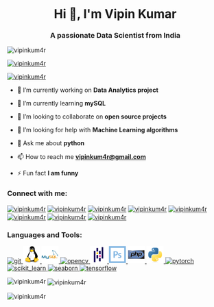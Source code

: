 <h1 align="center">Hi 👋, I'm Vipin Kumar</h1>
<h3 align="center">A passionate Data Scientist from India</h3>

<p align="left"> <img src="https://komarev.com/ghpvc/?username=vipinkum4r&label=Profile%20views&color=0e75b6&style=flat" alt="vipinkum4r" /> </p>

<p align="left"> <a href="https://github.com/ryo-ma/github-profile-trophy"><img src="https://github-profile-trophy.vercel.app/?username=vipinkum4r" alt="vipinkum4r" /></a> </p>

<p align="left"> <a href="https://twitter.com/vipinkum4r" target="blank"><img src="https://img.shields.io/twitter/follow/vipinkum4r?logo=twitter&style=for-the-badge" alt="vipinkum4r" /></a> </p>

- 🔭 I’m currently working on **Data Analytics project**

- 🌱 I’m currently learning **mySQL**

- 👯 I’m looking to collaborate on **open source projects**

- 🤝 I’m looking for help with **Machine Learning algorithms**

- 💬 Ask me about **python**

- 📫 How to reach me **vipinkum4r@gmail.com**

- ⚡ Fun fact **I am funny**

<h3 align="left">Connect with me:</h3>
<p align="left">
<a href="https://twitter.com/vipinkum4r" target="blank"><img align="center" src="https://raw.githubusercontent.com/rahuldkjain/github-profile-readme-generator/master/src/images/icons/Social/twitter.svg" alt="vipinkum4r" height="30" width="40" /></a>
<a href="https://linkedin.com/in/vipinkum4r" target="blank"><img align="center" src="https://raw.githubusercontent.com/rahuldkjain/github-profile-readme-generator/master/src/images/icons/Social/linked-in-alt.svg" alt="vipinkum4r" height="30" width="40" /></a>
<a href="https://kaggle.com/vipinkum4r" target="blank"><img align="center" src="https://raw.githubusercontent.com/rahuldkjain/github-profile-readme-generator/master/src/images/icons/Social/kaggle.svg" alt="vipinkum4r" height="30" width="40" /></a>
<a href="https://fb.com/vipinkum4r" target="blank"><img align="center" src="https://raw.githubusercontent.com/rahuldkjain/github-profile-readme-generator/master/src/images/icons/Social/facebook.svg" alt="vipinkum4r" height="30" width="40" /></a>
<a href="https://instagram.com/vipinkum4r" target="blank"><img align="center" src="https://raw.githubusercontent.com/rahuldkjain/github-profile-readme-generator/master/src/images/icons/Social/instagram.svg" alt="vipinkum4r" height="30" width="40" /></a>
<a href="https://www.hackerrank.com/vipinkum4r" target="blank"><img align="center" src="https://raw.githubusercontent.com/rahuldkjain/github-profile-readme-generator/master/src/images/icons/Social/hackerrank.svg" alt="vipinkum4r" height="30" width="40" /></a>
<a href="https://www.leetcode.com/vipinkum4r" target="blank"><img align="center" src="https://raw.githubusercontent.com/rahuldkjain/github-profile-readme-generator/master/src/images/icons/Social/leet-code.svg" alt="vipinkum4r" height="30" width="40" /></a>
<a href="https://auth.geeksforgeeks.org/user/vipinkum4r" target="blank"><img align="center" src="https://raw.githubusercontent.com/rahuldkjain/github-profile-readme-generator/master/src/images/icons/Social/geeks-for-geeks.svg" alt="vipinkum4r" height="30" width="40" /></a>
</p>

<h3 align="left">Languages and Tools:</h3>
<p align="left"> <a href="https://git-scm.com/" target="_blank" rel="noreferrer"> <img src="https://www.vectorlogo.zone/logos/git-scm/git-scm-icon.svg" alt="git" width="40" height="40"/> </a> <a href="https://www.linux.org/" target="_blank" rel="noreferrer"> <img src="https://raw.githubusercontent.com/devicons/devicon/master/icons/linux/linux-original.svg" alt="linux" width="40" height="40"/> </a> <a href="https://www.mysql.com/" target="_blank" rel="noreferrer"> <img src="https://raw.githubusercontent.com/devicons/devicon/master/icons/mysql/mysql-original-wordmark.svg" alt="mysql" width="40" height="40"/> </a> <a href="https://opencv.org/" target="_blank" rel="noreferrer"> <img src="https://www.vectorlogo.zone/logos/opencv/opencv-icon.svg" alt="opencv" width="40" height="40"/> </a> <a href="https://pandas.pydata.org/" target="_blank" rel="noreferrer"> <img src="https://raw.githubusercontent.com/devicons/devicon/2ae2a900d2f041da66e950e4d48052658d850630/icons/pandas/pandas-original.svg" alt="pandas" width="40" height="40"/> </a> <a href="https://www.photoshop.com/en" target="_blank" rel="noreferrer"> <img src="https://raw.githubusercontent.com/devicons/devicon/master/icons/photoshop/photoshop-line.svg" alt="photoshop" width="40" height="40"/> </a> <a href="https://www.php.net" target="_blank" rel="noreferrer"> <img src="https://raw.githubusercontent.com/devicons/devicon/master/icons/php/php-original.svg" alt="php" width="40" height="40"/> </a> <a href="https://www.python.org" target="_blank" rel="noreferrer"> <img src="https://raw.githubusercontent.com/devicons/devicon/master/icons/python/python-original.svg" alt="python" width="40" height="40"/> </a> <a href="https://pytorch.org/" target="_blank" rel="noreferrer"> <img src="https://www.vectorlogo.zone/logos/pytorch/pytorch-icon.svg" alt="pytorch" width="40" height="40"/> </a> <a href="https://scikit-learn.org/" target="_blank" rel="noreferrer"> <img src="https://upload.wikimedia.org/wikipedia/commons/0/05/Scikit_learn_logo_small.svg" alt="scikit_learn" width="40" height="40"/> </a> <a href="https://seaborn.pydata.org/" target="_blank" rel="noreferrer"> <img src="https://seaborn.pydata.org/_images/logo-mark-lightbg.svg" alt="seaborn" width="40" height="40"/> </a> <a href="https://www.tensorflow.org" target="_blank" rel="noreferrer"> <img src="https://www.vectorlogo.zone/logos/tensorflow/tensorflow-icon.svg" alt="tensorflow" width="40" height="40"/> </a> </p>

<p><img align="left" src="https://github-readme-stats.vercel.app/api/top-langs?username=vipinkum4r&show_icons=true&locale=en&layout=compact" alt="vipinkum4r" /></p>

<p>&nbsp;<img align="center" src="https://github-readme-stats.vercel.app/api?username=vipinkum4r&show_icons=true&locale=en" alt="vipinkum4r" /></p>

<p><img align="center" src="https://github-readme-streak-stats.herokuapp.com/?user=vipinkum4r&" alt="vipinkum4r" /></p>
